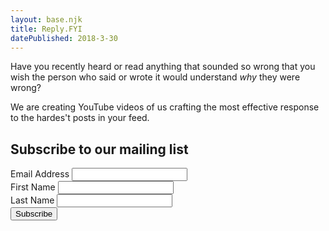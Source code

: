 ```yaml
---
layout: base.njk
title: Reply.FYI
datePublished: 2018-3-30
---
```

<main>
<div class="content">

<p>Have you recently heard or read anything that sounded so wrong that you wish the person who said or wrote it would understand <em>why</em> they were wrong?<p>
<p>We are creating YouTube videos of us crafting the most effective response to the hardes't posts in your feed.</p>

<!-- Begin Mailchimp Signup Form -->
<div id="mc_embed_signup">
<form action="https://eexpression.us20.list-manage.com/subscribe/post?u=cbd9bdad23050f541c0ada5aa&amp;id=71fdca9105" method="post" id="mc-embedded-subscribe-form" name="mc-embedded-subscribe-form" class="validate" target="_blank" novalidate>
    <div id="mc_embed_signup_scroll">
	<h2>Subscribe to our mailing list</h2>
<div class="mc-field-group">
	<label for="mce-EMAIL">Email Address </label>
	<input type="email" value="" name="EMAIL" class="required email" id="mce-EMAIL">
</div>
<div class="mc-field-group">
	<label for="mce-FNAME">First Name </label>
	<input type="text" value="" name="FNAME" class="" id="mce-FNAME">
</div>
<div class="mc-field-group">
	<label for="mce-LNAME">Last Name </label>
	<input type="text" value="" name="LNAME" class="" id="mce-LNAME">
</div>
	<div id="mce-responses" class="clear">
		<div class="response" id="mce-error-response" style="display:none"></div>
		<div class="response" id="mce-success-response" style="display:none"></div>
	</div>    <!-- real people should not fill this in and expect good things - do not remove this or risk form bot signups-->
    <div style="position: absolute; left: -5000px;" aria-hidden="true"><input type="text" name="b_cbd9bdad23050f541c0ada5aa_71fdca9105" tabindex="-1" value=""></div>
    <div class="clear"><input type="submit" value="Subscribe" name="subscribe" id="mc-embedded-subscribe" class="button"></div>
    </div>
</form>
</div>

<!--End mc_embed_signup-->


</div>
</main>
